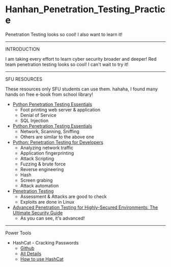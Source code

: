 # Hanhan_Penetration_Testing_Practice
Penetration Testing looks so cool! I also want to learn it!


*****************************************************************

INTRODUCTION

I am taking every effort to learn cyber security broader and deeper! Red team penetration testing looks so cool! I can't wait to try it!


*****************************************************************

SFU RESOURCES

These resources only SFU students can use them. hahaha, I found many hands on free e-book from school library!

* [Python Penetration Testing Essentials][1]
  * Foot printing web server & application
  * Denial of Service
  * SQL Injection
* [Python Penetration Testing Essentials][4]
  * Network, Scanning, Sniffing
  * Others are similar to the above one
* [Python: Penetration Testing for Developers][2]
  * Analyzing network traffic
  * Application fingerprinting
  * Attack Scripting
  * Fuzzing & brute force
  * Reverse engineering
  * Hash
  * Screen grabing
  * Attack automation
* [Penetration Testing][3]
  * Assessment & Attacks are good to check
  * Exploits are done in Linux
* [Advanced Penetration Testing for Highly-Secured Environments: The Ultimate Security Guide][5]
  * As you can see, it's advanced!
  
*****************************************************************

Power Tools

* HashCat - Cracking Passwords
  * [Github][6]
  * [All Details][7]
  * [How to use HashCat][8]


[1]:http://proquest.safaribooksonline.com.proxy.lib.sfu.ca/9781784398583?uicode=simonfraser
[2]:http://proquest.safaribooksonline.com.proxy.lib.sfu.ca/9781787128187?uicode=simonfraser
[3]:http://proquest.safaribooksonline.com.proxy.lib.sfu.ca/9781457185342?uicode=simonfraser
[4]:http://proquest.safaribooksonline.com.proxy.lib.sfu.ca/9781784398583?uicode=simonfraser
[5]:http://proquest.safaribooksonline.com.proxy.lib.sfu.ca/9781849517744?uicode=simonfraser
[6]:https://github.com/hashcat/hashcat
[7]:https://hashcat.net/hashcat/
[8]:https://www.youtube.com/watch?v=8fxLH-pokAI
